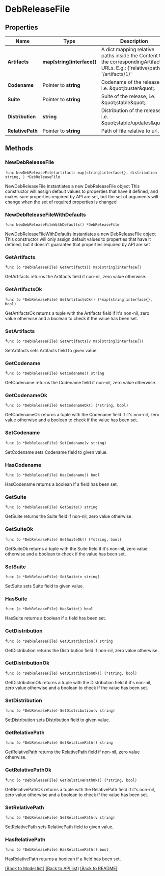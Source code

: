 # DebReleaseFile

## Properties

Name | Type | Description | Notes
------------ | ------------- | ------------- | -------------
**Artifacts** | **map[string]interface{}** | A dict mapping relative paths inside the Content to the correspondingArtifact URLs. E.g.: {&#39;relative/path&#39;: &#39;/artifacts/1/&#39; | 
**Codename** | Pointer to **string** | Codename of the release, i.e. \&quot;buster\&quot;. | [optional] 
**Suite** | Pointer to **string** | Suite of the release, i.e. \&quot;stable\&quot;. | [optional] 
**Distribution** | **string** | Distribution of the release, i.e. \&quot;stable/updates\&quot;. | 
**RelativePath** | Pointer to **string** | Path of file relative to url. | [optional] 

## Methods

### NewDebReleaseFile

`func NewDebReleaseFile(artifacts map[string]interface{}, distribution string, ) *DebReleaseFile`

NewDebReleaseFile instantiates a new DebReleaseFile object
This constructor will assign default values to properties that have it defined,
and makes sure properties required by API are set, but the set of arguments
will change when the set of required properties is changed

### NewDebReleaseFileWithDefaults

`func NewDebReleaseFileWithDefaults() *DebReleaseFile`

NewDebReleaseFileWithDefaults instantiates a new DebReleaseFile object
This constructor will only assign default values to properties that have it defined,
but it doesn't guarantee that properties required by API are set

### GetArtifacts

`func (o *DebReleaseFile) GetArtifacts() map[string]interface{}`

GetArtifacts returns the Artifacts field if non-nil, zero value otherwise.

### GetArtifactsOk

`func (o *DebReleaseFile) GetArtifactsOk() (*map[string]interface{}, bool)`

GetArtifactsOk returns a tuple with the Artifacts field if it's non-nil, zero value otherwise
and a boolean to check if the value has been set.

### SetArtifacts

`func (o *DebReleaseFile) SetArtifacts(v map[string]interface{})`

SetArtifacts sets Artifacts field to given value.


### GetCodename

`func (o *DebReleaseFile) GetCodename() string`

GetCodename returns the Codename field if non-nil, zero value otherwise.

### GetCodenameOk

`func (o *DebReleaseFile) GetCodenameOk() (*string, bool)`

GetCodenameOk returns a tuple with the Codename field if it's non-nil, zero value otherwise
and a boolean to check if the value has been set.

### SetCodename

`func (o *DebReleaseFile) SetCodename(v string)`

SetCodename sets Codename field to given value.

### HasCodename

`func (o *DebReleaseFile) HasCodename() bool`

HasCodename returns a boolean if a field has been set.

### GetSuite

`func (o *DebReleaseFile) GetSuite() string`

GetSuite returns the Suite field if non-nil, zero value otherwise.

### GetSuiteOk

`func (o *DebReleaseFile) GetSuiteOk() (*string, bool)`

GetSuiteOk returns a tuple with the Suite field if it's non-nil, zero value otherwise
and a boolean to check if the value has been set.

### SetSuite

`func (o *DebReleaseFile) SetSuite(v string)`

SetSuite sets Suite field to given value.

### HasSuite

`func (o *DebReleaseFile) HasSuite() bool`

HasSuite returns a boolean if a field has been set.

### GetDistribution

`func (o *DebReleaseFile) GetDistribution() string`

GetDistribution returns the Distribution field if non-nil, zero value otherwise.

### GetDistributionOk

`func (o *DebReleaseFile) GetDistributionOk() (*string, bool)`

GetDistributionOk returns a tuple with the Distribution field if it's non-nil, zero value otherwise
and a boolean to check if the value has been set.

### SetDistribution

`func (o *DebReleaseFile) SetDistribution(v string)`

SetDistribution sets Distribution field to given value.


### GetRelativePath

`func (o *DebReleaseFile) GetRelativePath() string`

GetRelativePath returns the RelativePath field if non-nil, zero value otherwise.

### GetRelativePathOk

`func (o *DebReleaseFile) GetRelativePathOk() (*string, bool)`

GetRelativePathOk returns a tuple with the RelativePath field if it's non-nil, zero value otherwise
and a boolean to check if the value has been set.

### SetRelativePath

`func (o *DebReleaseFile) SetRelativePath(v string)`

SetRelativePath sets RelativePath field to given value.

### HasRelativePath

`func (o *DebReleaseFile) HasRelativePath() bool`

HasRelativePath returns a boolean if a field has been set.


[[Back to Model list]](../README.md#documentation-for-models) [[Back to API list]](../README.md#documentation-for-api-endpoints) [[Back to README]](../README.md)


